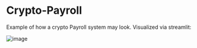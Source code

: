 # Crypto-Payroll

Example of how a crypto Payroll system may look. Visualized via streamlit:

![image](https://user-images.githubusercontent.com/83489020/152662572-79981a71-782d-4753-80c4-c7596ecdbc46.png)
